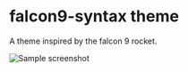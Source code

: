 # falcon9-syntax theme

A theme inspired by the falcon 9 rocket.

![Sample screenshot](https://raw.githubusercontent.com/ngrande/falcon9-syntax/master/falcon9-syntax_V_0_3_0.png)
